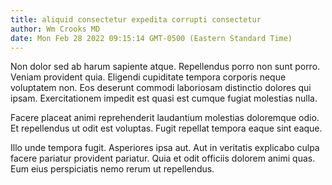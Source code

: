 ```yaml
---
title: aliquid consectetur expedita corrupti consectetur
author: Wm Crooks MD
date: Mon Feb 28 2022 09:15:14 GMT-0500 (Eastern Standard Time)
---
```

Non dolor sed ab harum sapiente atque. Repellendus porro non sunt porro. Veniam provident quia. Eligendi cupiditate tempora corporis neque voluptatem non. Eos deserunt commodi laboriosam distinctio dolores qui ipsam. Exercitationem impedit est quasi est cumque fugiat molestias nulla.

 Facere placeat animi reprehenderit laudantium molestias doloremque odio. Et repellendus ut odit est voluptas. Fugit repellat tempora eaque sint eaque.

 Illo unde tempora fugit. Asperiores ipsa aut. Aut in veritatis explicabo culpa facere pariatur provident pariatur. Quia et odit officiis dolorem animi quas. Eum eius perspiciatis nemo rerum ut repellendus.
